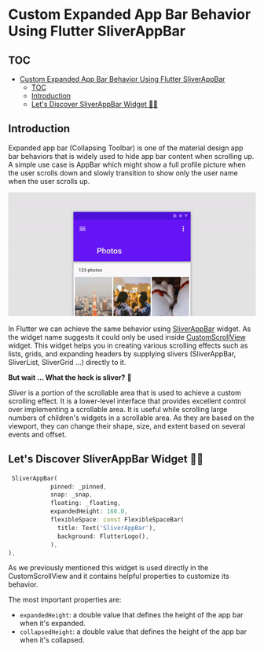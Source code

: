 # Custom Expanded App Bar Behavior Using Flutter SliverAppBar

## TOC

- [Custom Expanded App Bar Behavior Using Flutter SliverAppBar](#custom-expanded-app-bar-behavior-using-flutter-sliverappbar)
  - [TOC](#toc)
  - [Introduction](#introduction)
  - [Let's Discover SliverAppBar Widget 🕵🏼](#lets-discover-sliverappbar-widget-)

## Introduction

Expanded app bar (Collapsing Toolbar) is one of the material design app bar behaviors that is widely used to hide app bar content when scrolling up. A simple use case is AppBar which might show a full profile picture when the user scrolls down and slowly transition to show only the user name when the user scrolls up.

[![Source: Material Design Guide](docs_assets/expanded-app-bar-preview.gif)](https://m2.material.io/components/app-bars-top#behavior)

In Flutter we can achieve the same behavior using [SliverAppBar](https://api.flutter.dev/flutter/material/SliverAppBar-class.html) widget. As the widget name suggests it could only be used inside [CustomScrollView](https://api.flutter.dev/flutter/widgets/CustomScrollView-class.html) widget. This widget helps you in creating various scrolling effects such as lists, grids, and expanding headers by supplying slivers (SliverAppBar, SliverList, SliverGrid ...) directly to it.

**But wait ... What the heck is sliver?** 🧐

*Sliver* is a portion of the scrollable area that is used to achieve a custom scrolling effect. It is a lower-level interface that provides excellent control over implementing a scrollable area. It is useful while scrolling large numbers of children's widgets in a scrollable area. As they are based on the viewport, they can change their shape, size, and extent based on several events and offset.

## Let's Discover SliverAppBar Widget 🕵🏼

```dart
 SliverAppBar(
            pinned: _pinned,
            snap: _snap,
            floating: _floating,
            expandedHeight: 160.0,
            flexibleSpace: const FlexibleSpaceBar(
              title: Text('SliverAppBar'),
              background: FlutterLogo(),
            ),
),
```

As we previously mentioned this widget is used directly in the CustomScrollView and it contains helpful properties to customize its behavior.

The most important properties are:

- `expandedHeight`: a double value that defines the height of the app bar when it's expanded.
- `collapsedHeight`: a double value that defines the height of the app bar when it's collapsed.
